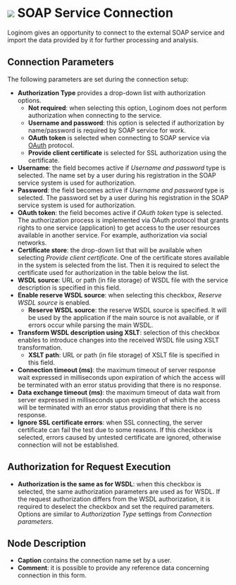 # ![ ](../../../images/icons/data-sources/web-soap_default.svg) SOAP Service Connection

Loginom gives an opportunity to connect to the external SOAP service and import the data provided by it for further processing and analysis.

## Connection Parameters

The following parameters are set during the connection setup:

* **Authorization Type** provides a drop-down list with authorization options.
   * **Not required**: when selecting this option, Loginom does not perform authorization when connecting to the service.
   * **Username and password**: this option is selected if authorization by name/password is required by SOAP service for work.
   * **OAuth token** is selected when connecting to SOAP service via [OAuth](https://ru.wikipedia.org/wiki/OAuth) protocol.
   * **Provide client certificate** is selected for SSL authorization using the certificate.
* **Username**: the field becomes active if *Username and password* type is selected. The name set by a user during his registration in the SOAP service system is used for authorization.
* **Password**: the field becomes active if *Username and password* type is selected. The password set by a user during his registration in the SOAP service system is used for authorization.
* **OAuth token**: the field becomes active if *OAuth token* type is selected. The authorization process is implemented via OAuth protocol that grants rights to one service (application) to get access to the user resources available in another service. For example, authorization via social networks.
* **Certificate store**: the drop-down list that will be available when selecting *Provide client certificate*. One of the certificate stores available in the system is selected from the list. Then it is required to select the certificate used for authorization in the table below the list.
* **WSDL source**: URL or path (in file storage) of WSDL file with the service description is specified in this field.
* **Enable reserve WSDL source**: when selecting this checkbox, *Reserve WSDL source* is enabled.
   * **Reserve WSDL source**: the reserve WSDL source is specified. It will be used by the application if the main source is not available, or if errors occur while parsing the main WSDL.
* **Transform WSDL description using XSLT**: selection of this checkbox enables to introduce changes into the received WSDL file using XSLT transformation.
   * **XSLT path**: URL or path (in file storage) of XSLT file is specified in this field.
* **Connection timeout (ms)**: the maximum timeout of server response wait expressed in milliseconds upon expiration of which the access will be terminated with an error status providing that there is no response.
* **Data exchange timeout (ms)**: the maximum timeout of data wait from server expressed in milliseconds upon expiration of which the access will be terminated with an error status providing that there is no response.
* **Ignore SSL certificate errors**: when SSL connecting, the server certificate can fail the test due to some reasons. If this checkbox is selected, errors caused by untested certificate are ignored, otherwise connection will not be established.

## Authorization for Request Execution

* **Authorization is the same as for WSDL**: when this checkbox is selected, the same authorization parameters are used as for WSDL. If the request authorization differs from the WSDL authorization, it is required to deselect the checkbox and set the required parameters. Options are similar to *Authorization Type* settings from *Connection parameters*.

## Node Description

* **Caption** contains the connection name set by a user.
* **Comment**: it is possible to provide any reference data concerning connection in this form.
